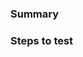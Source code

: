 <!--
  Thanks for submitting a pull request!
  We appreciate you spending the time to work on these changes. Please provide enough information so that others can review your pull request.

  Please mark this PR as "Draft" if it is not ready for review.
-->

### Summary

<!--
 Explain the **motivation** for making this change. Why was this change necessary?
 What existing problem does the pull request solve?
 Any implementation details to explain? What code paths or UI flow do the code changes hit?
-->

### Steps to test

<!--
  How exactly did you verify that your PR solves the issue?
  If applicable, share the steps that a reviewer should follow to validate the new behavior.
  Example: The exact commands you ran and their output, screenshots / gifs / videos if the pull request changes the UI.
-->
